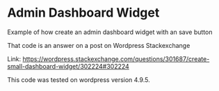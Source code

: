 # Admin Dashboard Widget
Example of how create an admin dashboard widget with an save button

That code is an answer on a post on Wordpress Stackexchange 

Link: https://wordpress.stackexchange.com/questions/301687/create-small-dashboard-widget/302224#302224

This code was tested on wordpress version 4.9.5. 
